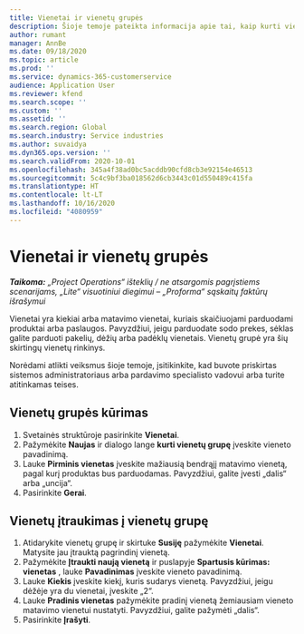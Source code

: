```yaml
---
title: Vienetai ir vienetų grupės
description: Šioje temoje pateikta informacija apie tai, kaip kurti vienetus ir vienetų grupes programoje „Dynamics 365 Project Operations“.
author: rumant
manager: AnnBe
ms.date: 09/18/2020
ms.topic: article
ms.prod: ''
ms.service: dynamics-365-customerservice
audience: Application User
ms.reviewer: kfend
ms.search.scope: ''
ms.custom: ''
ms.assetid: ''
ms.search.region: Global
ms.search.industry: Service industries
ms.author: suvaidya
ms.dyn365.ops.version: ''
ms.search.validFrom: 2020-10-01
ms.openlocfilehash: 345a4f38ad0bc5acddb90cfd8cb3e92154e46513
ms.sourcegitcommit: 5c4c9bf3ba018562d6cb3443c01d550489c415fa
ms.translationtype: HT
ms.contentlocale: lt-LT
ms.lasthandoff: 10/16/2020
ms.locfileid: "4080959"
---
```

# <a name="units-and-unit-groups"></a>Vienetai ir vienetų grupės

_**Taikoma:** „Project Operations“ išteklių / ne atsargomis pagrįstiems scenarijams, „Lite“ visuotiniui diegimui – „Proforma“ sąskaitų faktūrų išrašymui_

Vienetai yra kiekiai arba matavimo vienetai, kuriais skaičiuojami parduodami produktai arba paslaugos. Pavyzdžiui, jeigu parduodate sodo prekes, sėklas galite parduoti pakelių, dėžių arba padėklų vienetais. Vienetų grupė yra šių skirtingų vienetų rinkinys.

Norėdami atlikti veiksmus šioje temoje, įsitikinkite, kad buvote priskirtas sistemos administratoriaus arba pardavimo specialisto vadovui arba turite atitinkamas teises.

## <a name="create-a-unit-group"></a>Vienetų grupės kūrimas

1. Svetainės struktūroje pasirinkite **Vienetai**.
2. Pažymėkite **Naujas** ir dialogo lange **kurti vienetų grupę** įveskite vieneto pavadinimą.
3. Lauke **Pirminis vienetas** įveskite mažiausią bendrąjį matavimo vienetą, pagal kurį produktas bus parduodamas. Pavyzdžiui, galite įvesti „dalis“ arba „uncija“.
4. Pasirinkite **Gerai**.

## <a name="add-units-to-a-unit-group"></a>Vienetų įtraukimas į vienetų grupę

1. Atidarykite vienetų grupę ir skirtuke **Susiję** pažymėkite **Vienetai**. Matysite jau įtrauktą pagrindinį vienetą.
2. Pažymėkite **Įtraukti naują vienetą** ir puslapyje **Spartusis kūrimas: vienetas** , lauke **Pavadinimas** įveskite vieneto pavadinimą.
3. Lauke **Kiekis** įveskite kiekį, kuris sudarys vienetą. Pavyzdžiui, jeigu dėžėje yra du vienetai, įveskite „2“. 
4. Lauke  **Pradinis vienetas** pažymėkite pradinį vienetą žemiausiam vieneto matavimo vienetui nustatyti. Pavyzdžiui, galite pažymėti „dalis“.
5. Pasirinkite **Įrašyti**.
